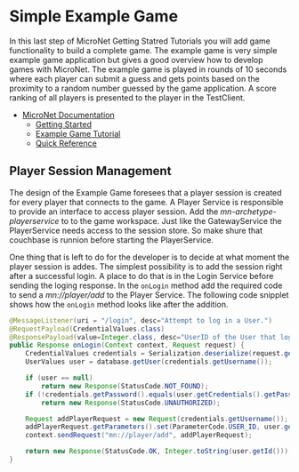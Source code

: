 # Simple Example Game

In this last step of MicroNet Getting Statred Tutorials you will add game functionality to build a complete game. The example game is very simple example game application but gives a good overview how to develop games with MicroNet. The example game is played in rounds of 10 seconds where each player can submit a guess and gets points based on the proximity to a random number guessed by the game application. A score ranking of all players is presented to the player in the TestClient.

* [MicroNet Documentation](../index.md)
  * [Getting Started](../gettingstarted/index.md)
  * [Example Game Tutorial](./index.md)
  * [Quick Reference](../quickreference/index.md)
  
## Player Session Management

The design of the Example Game foresees that a player session is created for every player that connects to the game. A Player Service is responsible to provide an interface to access player session. Add the *mn-archetype-playerservice* to to the game workspace. Just like the GatewayService the PlayerService needs access to the session store. So make shure that couchbase is runnion before starting the PlayerService.

One thing that is left to do for the developer is to decide at what moment the player session is addes. The simplest possibility is to add the session right after a successful login. A place to do that is in the Login Service before sending the loging response. In the `onLogin` method add the required code to send a *mn://player/add* to the Player Service. The following code snipplet shows how the `onLogin` method looks like after the addition. 

```java
@MessageListener(uri = "/login", desc="Attempt to log in a User.")
@RequestPayload(CredentialValues.class)
@ResponsePayload(value=Integer.class, desc="UserID of the User that logged in")
public Response onLogin(Context context, Request request) {
	CredentialValues credentials = Serialization.deserialize(request.getData(), CredentialValues.class);
	UserValues user = database.getUser(credentials.getUsername());

	if (user == null)
		return new Response(StatusCode.NOT_FOUND);
	if (!credentials.getPassword().equals(user.getCredentials().getPassword()))
		return new Response(StatusCode.UNAUTHORIZED);

	Request addPlayerRequest = new Request(credentials.getUsername());
	addPlayerRequest.getParameters().set(ParameterCode.USER_ID, user.getId());
	context.sendRequest("mn://player/add", addPlayerRequest);

	return new Response(StatusCode.OK, Integer.toString(user.getId()));
}
```
